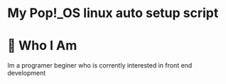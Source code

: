 # My Pop!_OS linux auto setup script

# :pencil: Who I Am
<p>Im a programer beginer who is corrently interested in front end development</p>